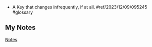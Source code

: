- A Key that changes infrequently, if at all. #ref/2023/12/09/095245 #glossary 
## My Notes
[Notes](mynotes/static-key-notes.md)
